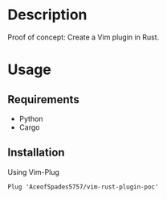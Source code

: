# Description

Proof of concept: Create a Vim plugin in Rust.

# Usage

## Requirements

* Python
* Cargo

## Installation

Using Vim-Plug

`Plug 'AceofSpades5757/vim-rust-plugin-poc'`
